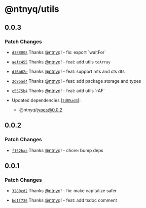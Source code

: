 # @ntnyq/utils

## 0.0.3

### Patch Changes

- [`d388008`](https://github.com/ntnyq/ntnyq-utils/commit/d3880082171d7af8174ec85c313501795c1fe828) Thanks [@ntnyq](https://github.com/ntnyq)! - fix: export \`waitFor\`

- [`aefc455`](https://github.com/ntnyq/ntnyq-utils/commit/aefc455059551cf6d058602b5de2182694cf8053) Thanks [@ntnyq](https://github.com/ntnyq)! - feat: add utils `toArray`

- [`df6b62e`](https://github.com/ntnyq/ntnyq-utils/commit/df6b62e8d39fcbd61ea43eb20dbbdd7ddb15d769) Thanks [@ntnyq](https://github.com/ntnyq)! - feat: support mts and cts dts

- [`2d85ad4`](https://github.com/ntnyq/ntnyq-utils/commit/2d85ad41d26d1d73507159d46bfba0b0897c7819) Thanks [@ntnyq](https://github.com/ntnyq)! - feat: add package storage and types

- [`c5575b4`](https://github.com/ntnyq/ntnyq-utils/commit/c5575b463984dcbbfecf2f11ce590df808118cfa) Thanks [@ntnyq](https://github.com/ntnyq)! - feat: add utils \`rAF\`

- Updated dependencies [[`2d85ad4`](https://github.com/ntnyq/ntnyq-utils/commit/2d85ad41d26d1d73507159d46bfba0b0897c7819)]:
  - @ntnyq/types@0.0.2

## 0.0.2

### Patch Changes

- [`f152baa`](https://github.com/ntnyq/ntnyq-utils/commit/f152baad2a9f0020134a8c6425cf8e3f397a4cc3) Thanks [@ntnyq](https://github.com/ntnyq)! - chore: bump deps

## 0.0.1

### Patch Changes

- [`3280cd2`](https://github.com/ntnyq/ntnyq-utils/commit/3280cd2db7bfd218cc15e1481d34766e9e331150) Thanks [@ntnyq](https://github.com/ntnyq)! - fix: make capitalize safer

- [`bd1f736`](https://github.com/ntnyq/ntnyq-utils/commit/bd1f73615318d223662c06cb09de087f19b31833) Thanks [@ntnyq](https://github.com/ntnyq)! - feat: add tsdoc comment
